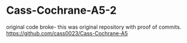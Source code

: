# Cass-Cochrane-A5-2

original code broke- this was original repository with proof of commits.
https://github.com/cass0023/Cass-Cochrane-A5